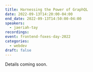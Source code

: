 ```yaml
---
title: Harnessing the Power of GraphQL
date: 2022-09-13T14:20:00-04:00
end_date: 2022-09-13T14:50:00-04:00
speakers:
  - jaeriah-tay
recordings:
event: frontend-foxes-day-2022
categories:
  - webdev
draft: false
---
```


Details coming soon.
